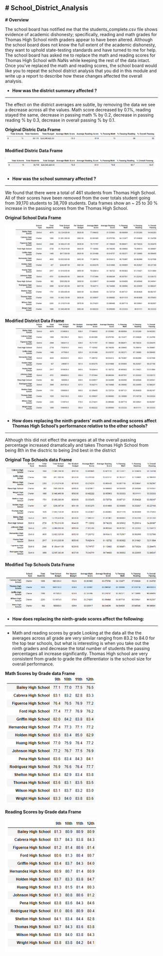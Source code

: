 **# School_District_Analysis**
------------------------------

**# Overview**

The school board has notified me that the students_complete.csv file shows evidence of academic dishonesty; specifically, reading and math grades for Thomas High School ninth graders appear to have been altered. Although the school board does not know the full extent of the academic dishonesty, they want to uphold state-testing standards and have turned to me for help. The school board has asked me to replace the math and reading scores for Thomas High School with NaNs while keeping the rest of the data intact. Once you’ve replaced the math and reading scores, the school board would like you to repeat the school district analysis that you did in this module and write up a report to describe how these changes affected the overall analysis.


- **How was the district summary affected ?**
------------------------------

The effect on the district averages are subtle, by removing the data we see a decrease across all the values.  Math score decreased by 0.1%, reading stayed the same, decrease in passing math % by 0.2, decrease in passing reading % by 0.3, decrease in overall passing % by 0.1.

**Original Distric Data Frame**
![Original_district_summary.PNG](https://github.com/Bionicbabes/School_District_Analysis/blob/main/Resources/Original_district_summary.PNG)

**Modified Distric Data Frame**

![Modified_district_summary.PNG](https://github.com/Bionicbabes/School_District_Analysis/blob/main/Resources/Modified_district_summary.PNG)




- **How was the school summary affected ?**
- ------------------------------

We found that there were a total of 461 students from Thomas High School.  All of their scores have been removed from the over totals student going from 39,170 students to 38,709 students.  Data frames show an ~ 25 to 30 % increase in the passing scores from the Thomas High School. 

**Original School Data Frame**

![Original_per_school_summary.PNG](https://github.com/Bionicbabes/School_District_Analysis/blob/main/Resources/Original_per_school_summary.PNG) 

**Modified District Data Frame**
![Modified_per_schools_summary.PNG](https://github.com/Bionicbabes/School_District_Analysis/blob/main/Resources/Modified_per_schools_summary.PNG)

- **How does replacing the ninth graders’ math and reading scores affect Thomas High School’s performance relative to the other schools?**
------------------------------

Although this did not effect the averages at all the overall passing percentage increased dramatically and takes Thomas High School from being 8th in the disctric to being 2nd best in the district
 
**Original Top Schools data Frame**
![Top_school_by_overall_score_original.PNG](https://github.com/Bionicbabes/School_District_Analysis/blob/main/Resources/Top_school_by_overall_score_original.PNG)

**Modified Top Schools Data Frame**

![Top_school_by_overall_score_modified.PNG](https://github.com/Bionicbabes/School_District_Analysis/blob/main/Resources/Top_school_by_overall_score_modified.PNG)

- **How does replacing the ninth-grade scores affect the following:**
------------------------------

- Math and reading scores by grade
Looking at the data all the the averages across all grade are very similar ranging from 83.2 to 84.0 for the top tear schools, but what is interesting is when you take out the ninth graders and decrease the total number of students the passing percentages all increase significantly.  Thomas High school are very consistent from grade to grade the differentiator is the school size for overall performance.

**Math Scores by Grade data Frame**
![Math_scores_by_school.PNG](https://github.com/Bionicbabes/School_District_Analysis/blob/main/Resources/Math_scores_by_school.PNG)

**Reading Scores by Grade data Frame**

![Reading_scores_by_school.PNG](https://github.com/Bionicbabes/School_District_Analysis/blob/main/Resources/Reading_scores_by_school.PNG)
